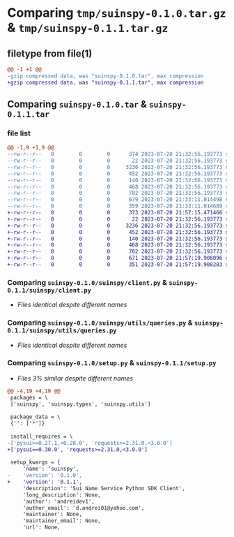 # Comparing `tmp/suinspy-0.1.0.tar.gz` & `tmp/suinspy-0.1.1.tar.gz`

## filetype from file(1)

```diff
@@ -1 +1 @@
-gzip compressed data, was "suinspy-0.1.0.tar", max compression
+gzip compressed data, was "suinspy-0.1.1.tar", max compression
```

## Comparing `suinspy-0.1.0.tar` & `suinspy-0.1.1.tar`

### file list

```diff
@@ -1,9 +1,9 @@
--rw-r--r--   0        0        0      374 2023-07-20 21:32:56.193773 suinspy-0.1.0/pyproject.toml
--rw-r--r--   0        0        0       22 2023-07-20 21:32:56.193773 suinspy-0.1.0/suinspy/__init__.py
--rw-r--r--   0        0        0     3236 2023-07-20 21:32:56.193773 suinspy-0.1.0/suinspy/client.py
--rw-r--r--   0        0        0      452 2023-07-20 21:32:56.193773 suinspy-0.1.0/suinspy/types/objects.py
--rw-r--r--   0        0        0      140 2023-07-20 21:32:56.193773 suinspy-0.1.0/suinspy/utils/constants.py
--rw-r--r--   0        0        0      468 2023-07-20 21:32:56.193773 suinspy-0.1.0/suinspy/utils/parser.py
--rw-r--r--   0        0        0      702 2023-07-20 21:32:56.193773 suinspy-0.1.0/suinspy/utils/queries.py
--rw-r--r--   0        0        0      679 2023-07-20 21:33:11.014498 suinspy-0.1.0/setup.py
--rw-r--r--   0        0        0      359 2023-07-20 21:33:11.014689 suinspy-0.1.0/PKG-INFO
+-rw-r--r--   0        0        0      373 2023-07-20 21:57:15.471466 suinspy-0.1.1/pyproject.toml
+-rw-r--r--   0        0        0       22 2023-07-20 21:32:56.193773 suinspy-0.1.1/suinspy/__init__.py
+-rw-r--r--   0        0        0     3236 2023-07-20 21:32:56.193773 suinspy-0.1.1/suinspy/client.py
+-rw-r--r--   0        0        0      452 2023-07-20 21:32:56.193773 suinspy-0.1.1/suinspy/types/objects.py
+-rw-r--r--   0        0        0      140 2023-07-20 21:32:56.193773 suinspy-0.1.1/suinspy/utils/constants.py
+-rw-r--r--   0        0        0      468 2023-07-20 21:32:56.193773 suinspy-0.1.1/suinspy/utils/parser.py
+-rw-r--r--   0        0        0      702 2023-07-20 21:32:56.193773 suinspy-0.1.1/suinspy/utils/queries.py
+-rw-r--r--   0        0        0      671 2023-07-20 21:57:19.908096 suinspy-0.1.1/setup.py
+-rw-r--r--   0        0        0      351 2023-07-20 21:57:19.908283 suinspy-0.1.1/PKG-INFO
```

### Comparing `suinspy-0.1.0/suinspy/client.py` & `suinspy-0.1.1/suinspy/client.py`

 * *Files identical despite different names*

### Comparing `suinspy-0.1.0/suinspy/utils/queries.py` & `suinspy-0.1.1/suinspy/utils/queries.py`

 * *Files identical despite different names*

### Comparing `suinspy-0.1.0/setup.py` & `suinspy-0.1.1/setup.py`

 * *Files 3% similar despite different names*

```diff
@@ -4,19 +4,19 @@
 packages = \
 ['suinspy', 'suinspy.types', 'suinspy.utils']
 
 package_data = \
 {'': ['*']}
 
 install_requires = \
-['pysui>=0.27.1,<0.28.0', 'requests>=2.31.0,<3.0.0']
+['pysui==0.30.0', 'requests>=2.31.0,<3.0.0']
 
 setup_kwargs = {
     'name': 'suinspy',
-    'version': '0.1.0',
+    'version': '0.1.1',
     'description': 'Sui Name Service Python SDK Client',
     'long_description': None,
     'author': 'andreidev1',
     'author_email': 'd.andrei01@yahoo.com',
     'maintainer': None,
     'maintainer_email': None,
     'url': None,
```

